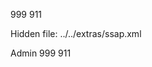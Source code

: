 999
911

Hidden file: ../../extras/ssap.xml

<user>
  <name>Admin</name>
  <username>999</username>
  <password>911</password>
</user>